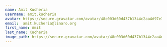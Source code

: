 ```yaml
---
name: Amit Kucheria
username: amit.kucheria
avatar: https://secure.gravatar.com/avatar/48c003d60d437b1344c2aa4d97e320d9
email: 	amit.kucheria@linaro.org
first_name: Amit
last_name: Kucheria
image_path: https://secure.gravatar.com/avatar/48c003d60d437b1344c2aa4d97e320d9
---
```

